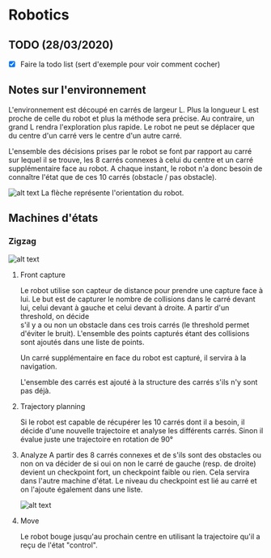 # Robotics

## TODO (28/03/2020)

- [x] Faire la todo list (sert d'exemple pour voir comment cocher)

## Notes sur l'environnement

L'environnement est découpé en carrés de largeur L. Plus la longueur L est proche de celle du robot et plus la méthode sera précise. Au contraire, un grand L rendra l'exploration plus rapide. Le robot ne peut se déplacer que du centre d'un carré vers le centre d'un autre carré. 

L'ensemble des décisions prises par le robot se font par rapport au carré sur lequel il se trouve, les 8 carrés connexes à celui du centre et un carré supplémentaire face au robot. A chaque instant, le robot n'a donc besoin de connaître l'état que de ces 10 carrés (obstacle / pas obstacle).

![alt text](https://cdn.discordapp.com/attachments/512671211998937088/693901539290513454/dir.png "zigzag_carrés")
La flèche représente l'orientation du robot.

## Machines d'états

### Zigzag

![alt text](https://cdn.discordapp.com/attachments/512671211998937088/693910118802260039/Untitled_Diagram.png "zigzag")

1. Front capture

   Le robot utilise son capteur de distance pour prendre une capture face à lui. Le but est de capturer le nombre de
   collisions dans le carré devant lui, celui devant à gauche et celui devant à droite. A partir d'un threshold, on décide  
   s'il y a ou non un obstacle dans ces trois carrés (le threshold permet d'éviter le bruit). L'ensemble des points capturés 
   étant des collisions sont ajoutés dans une liste de points.

   Un carré supplémentaire en face du robot est capturé, il servira à la navigation.
   
   L'ensemble des carrés est ajouté à la structure des carrés s'ils n'y sont pas déjà.

2. Trajectory planning

   Si le robot est capable de récupérer les 10 carrés dont il a besoin, il décide d'une nouvelle trajectoire et analyse 
   les différents carrés. Sinon il évalue juste une trajectoire en rotation de 90°

3. Analyze
   A partir des 8 carrés connexes et de s'ils sont des obstacles ou non on va décider de si oui on non le carré de gauche 
   (resp. de droite) devient un checkpoint fort, un checkpoint faible ou rien. Cela servira dans l'autre machine d'état. 
   Le niveau du checkpoint est lié au carré et on l'ajoute également dans une liste.

      ![alt text](https://cdn.discordapp.com/attachments/512671211998937088/693898109591486495/Capture_decran_du_2020-03-29_21-01-14.png "zigzag_decision")

4. Move

   Le robot bouge jusqu'au prochain centre en utilisant la trajectoire qu'il a reçu de l'état "control".

